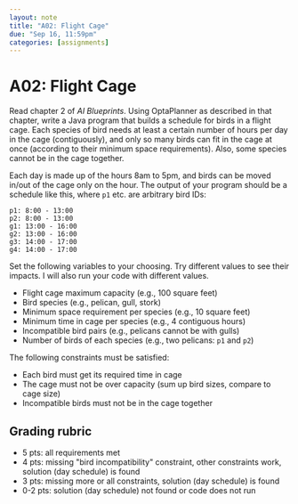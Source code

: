 ```yaml
---
layout: note
title: "A02: Flight Cage"
due: "Sep 16, 11:59pm"
categories: [assignments]
---
```


# A02: Flight Cage

Read chapter 2 of *AI Blueprints*. Using OptaPlanner as described in that chapter, write a Java program that builds a schedule for birds in a flight cage. Each species of bird needs at least a certain number of hours per day in the cage (contiguously), and only so many birds can fit in the cage at once (according to their minimum space requirements). Also, some species cannot be in the cage together.

Each day is made up of the hours 8am to 5pm, and birds can be moved in/out of the cage only on the hour. The output of your program should be a schedule like this, where `p1` etc. are arbitrary bird IDs:

```
p1: 8:00 - 13:00
p2: 8:00 - 13:00
g1: 13:00 - 16:00
g2: 13:00 - 16:00
g3: 14:00 - 17:00
g4: 14:00 - 17:00
```

Set the following variables to your choosing. Try different values to see their impacts. I will also run your code with different values.

- Flight cage maximum capacity (e.g., 100 square feet)
- Bird species (e.g., pelican, gull, stork)
- Minimum space requirement per species (e.g., 10 square feet)
- Minimum time in cage per species (e.g., 4 contiguous hours)
- Incompatible bird pairs (e.g., pelicans cannot be with gulls)
- Number of birds of each species (e.g., two pelicans: `p1` and `p2`)

The following constraints must be satisfied:

- Each bird must get its required time in cage
- The cage must not be over capacity (sum up bird sizes, compare to cage size)
- Incompatible birds must not be in the cage together

## Grading rubric

- 5 pts: all requirements met
- 4 pts: missing "bird incompatibility" constraint, other constraints work, solution (day schedule) is found
- 3 pts: missing more or all constraints, solution (day schedule) is found
- 0-2 pts: solution (day schedule) not found or code does not run

